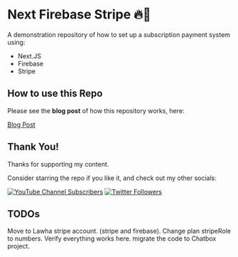 # Next Firebase Stripe 🔥🦓

A demonstration repository of how to set up a subscription payment system using:

- Next.JS
- Firebase
- Stripe

## How to use this Repo

Please see the **blog post** of how this repository works, here:

[Blog Post](https://blog.jarrodwatts.com/set-up-subscription-payments-with-stripe-using-firebase-and-nextjs)

## Thank You!

Thanks for supporting my content.

Consider starring the repo if you like it, and check out my other socials:

[![YouTube Channel Subscribers](https://img.shields.io/youtube/channel/subscribers/UCJae_agpt9S3qwWNED0KHcQ?label=YouTube%20Subscribers!&style=social)](https://www.youtube.com/channel/UCJae_agpt9S3qwWNED0KHcQ?sub_confirmation=1)
[![Twitter Followers](https://img.shields.io/twitter/follow/jarrodwattsdev?label=Twitter%20Followers!&style=social)](https://twitter.com/intent/follow?screen_name=jarrodwattsdev)

## TODOs

Move to Lawha stripe account. (stripe and firebase).
Change plan stripeRole to numbers.
Verify everything works here.
migrate the code to Chatbox project.
